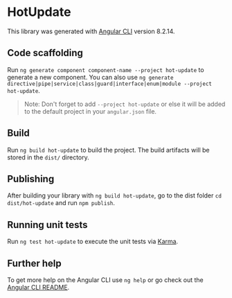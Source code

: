 # HotUpdate

This library was generated with [Angular CLI](https://github.com/angular/angular-cli) version 8.2.14.

## Code scaffolding

Run `ng generate component component-name --project hot-update` to generate a new component. You can also use `ng generate directive|pipe|service|class|guard|interface|enum|module --project hot-update`.
> Note: Don't forget to add `--project hot-update` or else it will be added to the default project in your `angular.json` file. 

## Build

Run `ng build hot-update` to build the project. The build artifacts will be stored in the `dist/` directory.

## Publishing

After building your library with `ng build hot-update`, go to the dist folder `cd dist/hot-update` and run `npm publish`.

## Running unit tests

Run `ng test hot-update` to execute the unit tests via [Karma](https://karma-runner.github.io).

## Further help

To get more help on the Angular CLI use `ng help` or go check out the [Angular CLI README](https://github.com/angular/angular-cli/blob/master/README.md).
